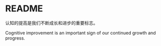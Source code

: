 # README

认知的提高是我们不断成长和进步的重要标志。

Cognitive improvement is an important sign of our continued growth and progress.
